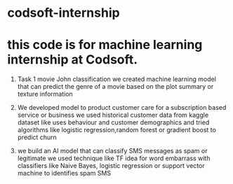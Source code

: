 # codsoft-internship

# this code is for machine learning internship at Codsoft.

1. Task 1 movie John classification we created machine learning model that can predict the genre of a movie based on the plot summary or texture information

2. We developed model to product customer care for a subscription based service or business we used historical customer data from kaggle dataset like uses behaviour and customer demographics and tried algorithms like logistic regression,random forest or gradient boost to predict churn

3. we build an AI model that can classify SMS messages as spam or legitimate we used technique like TF idea for word embarrass with classifiers like Naive Bayes, logistic regression or support vector machine to identifies spam SMS
